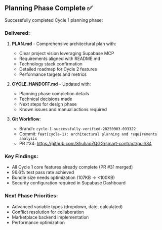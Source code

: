 ## Planning Phase Complete ✅

Successfully completed Cycle 1 planning phase:

### Delivered:
1. **PLAN.md** - Comprehensive architectural plan with:
   - Clear project vision leveraging Supabase MCP
   - Requirements aligned with README.md
   - Technology stack confirmation
   - Detailed roadmap for Cycle 2 features
   - Performance targets and metrics

2. **CYCLE_HANDOFF.md** - Updated with:
   - Planning phase completion details
   - Technical decisions made
   - Next steps for design phase
   - Known issues and manual actions required

3. **Git Workflow**:
   - Branch: `cycle-1-successfully-verified-20250903-093322`
   - Commit: `feat(cycle-1): architectural planning and requirements analysis`
   - PR #34: https://github.com/ShuhaoZQGG/smart-contract/pull/34

### Key Findings:
- All Cycle 1 core features already complete (PR #31 merged)
- 96.6% test pass rate achieved
- Bundle size needs optimization (107KB → <100KB)
- Security configuration required in Supabase Dashboard

### Next Phase Priorities:
- Advanced variable types (dropdown, date, calculated)
- Conflict resolution for collaboration
- Marketplace backend implementation
- Performance optimization
